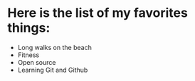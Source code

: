 # Here is the list of my favorites things:
- Long walks on the beach
- Fitness
- Open source
- Learning Git and Github
